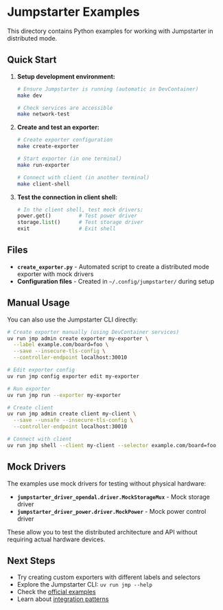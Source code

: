 # Jumpstarter Examples

This directory contains Python examples for working with Jumpstarter in distributed mode.

## Quick Start

1. **Setup development environment:**
   ```bash
   # Ensure Jumpstarter is running (automatic in DevContainer)
   make dev
   
   # Check services are accessible
   make network-test
   ```

2. **Create and test an exporter:**
   ```bash
   # Create exporter configuration
   make create-exporter
   
   # Start exporter (in one terminal)
   make run-exporter
   
   # Connect with client (in another terminal)  
   make client-shell
   ```

3. **Test the connection in client shell:**
   ```python
   # In the client shell, test mock drivers:
   power.get()         # Test power driver
   storage.list()      # Test storage driver
   exit                # Exit shell
   ```

## Files

- **`create_exporter.py`** - Automated script to create a distributed mode exporter with mock drivers
- **Configuration files** - Created in `~/.config/jumpstarter/` during setup

## Manual Usage

You can also use the Jumpstarter CLI directly:

```bash
# Create exporter manually (using DevContainer services)
uv run jmp admin create exporter my-exporter \
  --label example.com/board=foo \
  --save --insecure-tls-config \
  --controller-endpoint localhost:30010

# Edit exporter config
uv run jmp config exporter edit my-exporter

# Run exporter
uv run jmp run --exporter my-exporter

# Create client
uv run jmp admin create client my-client \
  --save --unsafe --insecure-tls-config \
  --controller-endpoint localhost:30010

# Connect with client
uv run jmp shell --client my-client --selector example.com/board=foo
```

## Mock Drivers

The examples use mock drivers for testing without physical hardware:

- **`jumpstarter_driver_opendal.driver.MockStorageMux`** - Mock storage driver
- **`jumpstarter_driver_power.driver.MockPower`** - Mock power control driver

These allow you to test the distributed architecture and API without requiring actual hardware devices.

## Next Steps

- Try creating custom exporters with different labels and selectors
- Explore the Jumpstarter CLI: `uv run jmp --help`
- Check the [official examples](https://jumpstarter.dev/main/getting-started/guides/examples.html)
- Learn about [integration patterns](https://jumpstarter.dev/main/getting-started/guides/integration-patterns.html)
